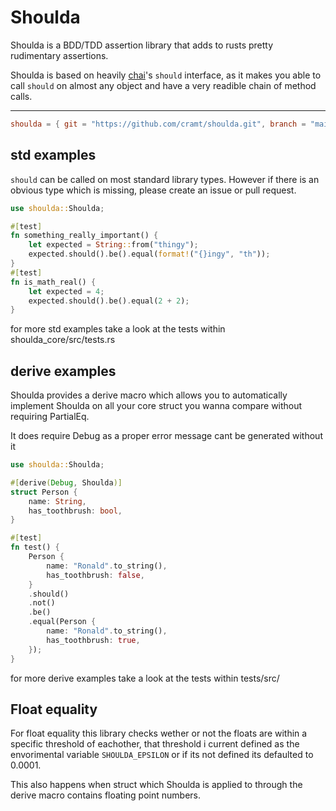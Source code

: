 # Shoulda
Shoulda is a BDD/TDD assertion library that adds to rusts pretty rudimentary assertions.

Shoulda is based on heavily [chai](https://www.chaijs.com/)'s `should` interface, as it makes you able to call `should` on almost any object and have a very readible chain of method calls.

---
```toml
shoulda = { git = "https://github.com/cramt/shoulda.git", branch = "main"}
```

## std examples
`should` can be called on most standard library types. However if there is an obvious type which is missing, please create an issue or pull request.
```rust
use shoulda::Shoulda;

#[test]
fn something_really_important() {
    let expected = String::from("thingy");
    expected.should().be().equal(format!("{}ingy", "th"));
}
#[test]
fn is_math_real() {
    let expected = 4;
    expected.should().be().equal(2 + 2);
}
```

for more std examples take a look at the tests within shoulda_core/src/tests.rs

## derive examples
Shoulda provides a derive macro which allows you to automatically implement Shoulda on all your core struct you wanna compare without requiring PartialEq.

It does require Debug as a proper error message cant be generated without it
```rust 
use shoulda::Shoulda;

#[derive(Debug, Shoulda)]
struct Person {
    name: String,
    has_toothbrush: bool,
}

#[test]
fn test() {
    Person {
        name: "Ronald".to_string(),
        has_toothbrush: false,
    }
    .should()
    .not()
    .be()
    .equal(Person {
        name: "Ronald".to_string(),
        has_toothbrush: true,
    });
}
```

for more derive examples take a look at the tests within tests/src/

## Float equality
For float equality this library checks wether or not the floats are within a specific threshold of eachother, that threshold i current defined as the envorimental variable `SHOULDA_EPSILON` or if its not defined its defaulted to 0.0001.

This also happens when struct which Shoulda is applied to through the derive macro contains floating point numbers.
